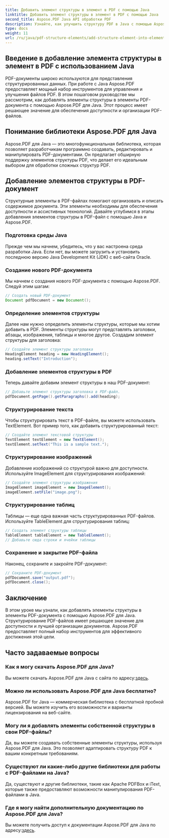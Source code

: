 ```yaml
---
title: Добавить элемент структуры в элемент в PDF с помощью Java
linktitle: Добавить элемент структуры в элемент в PDF с помощью Java
second_title: Aspose.PDF Java API обработки PDF
description: Узнайте, как улучшить структуру PDF в Java с помощью Aspose.PDF для Java. В этом пошаговом руководстве описывается добавление элементов структуры для доступных и организованных PDF-файлов.
type: docs
weight: 11
url: /ru/java/pdf-structure-elements/add-structure-element-into-element-in-pdf-using-java/
---
```


## Введение в добавление элемента структуры в элемент в PDF с использованием Java

PDF-документы широко используются для представления структурированных данных. При работе с Java Aspose.PDF предоставляет мощный набор инструментов для управления и улучшения файлов PDF. В этом пошаговом руководстве мы рассмотрим, как добавлять элементы структуры в элементы PDF-документа с помощью Aspose.PDF для Java. Этот процесс имеет решающее значение для обеспечения доступности и организации PDF-файлов.

## Понимание библиотеки Aspose.PDF для Java

Aspose.PDF для Java — это многофункциональная библиотека, которая позволяет разработчикам программно создавать, редактировать и манипулировать PDF-документами. Он предлагает обширную поддержку элементов структуры PDF, что делает его идеальным выбором для обработки сложных структур PDF.

## Добавление элементов структуры в PDF-документ

Структурные элементы в PDF-файлах помогают организовать и описать содержимое документа. Эти элементы необходимы для обеспечения доступности и ассистивных технологий. Давайте углубимся в этапы добавления элементов структуры в PDF-файл с помощью Java и Aspose.PDF.

### Подготовка среды Java

Прежде чем мы начнем, убедитесь, что у вас настроена среда разработки Java. Если нет, вы можете загрузить и установить последнюю версию Java Development Kit (JDK) с веб-сайта Oracle.

### Создание нового PDF-документа

Мы начнем с создания нового PDF-документа с помощью Aspose.PDF. Следуй этим шагам:

```java
// Создать новый PDF-документ
Document pdfDocument = new Document();
```

### Определение элементов структуры

Далее нам нужно определить элементы структуры, которые мы хотим добавить в PDF. Элементы структуры могут представлять заголовки, абзацы, изображения, таблицы и многое другое. Создадим элемент структуры для заголовка:

```java
// Создайте элемент структуры заголовка
HeadingElement heading = new HeadingElement();
heading.setText("Introduction");
```

### Добавление элементов структуры в PDF

Теперь давайте добавим элемент структуры в наш PDF-документ:

```java
// Добавьте элемент структуры заголовка в PDF-файл.
pdfDocument.getPage().getParagraphs().add(heading);
```

### Структурирование текста

Чтобы структурировать текст в PDF-файле, вы можете использовать TextElement. Вот пример того, как добавить структурированный текст:

```java
// Создайте элемент текстовой структуры
TextElement textElement = new TextElement();
textElement.setText("This is a sample text.");
```

### Структурирование изображений

Добавление изображений со структурой важно для доступности. Используйте ImageElement для структурирования изображений:

```java
// Создайте элемент структуры изображения
ImageElement imageElement = new ImageElement();
imageElement.setFile("image.png");
```

### Структурирование таблиц

Таблицы — еще одна важная часть структурированных PDF-файлов. Используйте TableElement для структурирования таблиц:

```java
// Создать элемент структуры таблицы
TableElement tableElement = new TableElement();
// Добавьте сюда строки и ячейки таблицы
```

### Сохранение и закрытие PDF-файла

Наконец, сохраните и закройте PDF-документ:

```java
// Сохраните PDF-документ
pdfDocument.save("output.pdf");
pdfDocument.close();
```

## Заключение

В этом уроке мы узнали, как добавлять элементы структуры в элементы PDF-документа с помощью Aspose.PDF для Java. Структурирование PDF-файлов имеет решающее значение для доступности и лучшей организации документов. Aspose.PDF предоставляет полный набор инструментов для эффективного достижения этой цели.

## Часто задаваемые вопросы

### Как я могу скачать Aspose.PDF для Java?

 Вы можете скачать Aspose.PDF для Java с сайта по адресу:[здесь](https://releases.aspose.com/pdf/java/).

### Можно ли использовать Aspose.PDF для Java бесплатно?

Aspose.PDF for Java — коммерческая библиотека с бесплатной пробной версией. Вы можете изучить его возможности и варианты лицензирования на веб-сайте.

### Могу ли я добавлять элементы собственной структуры в свои PDF-файлы?

Да, вы можете создавать собственные элементы структуры, используя Aspose.PDF для Java. Это позволяет адаптировать структуру PDF к вашим конкретным требованиям.

### Существуют ли какие-либо другие библиотеки для работы с PDF-файлами на Java?

Да, существуют и другие библиотеки, такие как Apache PDFBox и iText, которые также предоставляют возможности манипулирования PDF-файлами в Java.

### Где я могу найти дополнительную документацию по Aspose.PDF для Java?

 Вы можете получить доступ к документации Aspose.PDF для Java по адресу:[здесь](https://reference.aspose.com/pdf/java/).